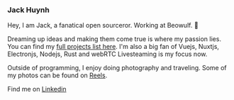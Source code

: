 ### Jack Huynh

Hey, I am Jack, a fanatical open sourceror. Working at Beowulf. 👋

Dreaming up ideas and making them come true is where my passion lies. You can find my [full projects list here](https://moored-word-5c0.notion.site/To-Customer-Product-ToC-Product-6efe08d4f7e74393afeba968822a85ee). I'm also a big fan of Vuejs, Nuxtjs, Electronjs, Nodejs, Rust and webRTC Livesteaming is my focus now.

Outside of programming, I enjoy doing photography and traveling. Some of my photos can be found on [Reels](https://www.facebook.com/reel/679908756942208).

Find me on [Linkedin](https://www.linkedin.com/in/jack-huynh-18133b132)

<!--
**jackhuynh95/jackhuynh95** is a ✨ _special_ ✨ repository because its `README.md` (this file) appears on your GitHub profile.

Here are some ideas to get you started:

- 🔭 I’m currently working on ...
- 🌱 I’m currently learning ...
- 👯 I’m looking to collaborate on ...
- 🤔 I’m looking for help with ...
- 💬 Ask me about ...
- 📫 How to reach me: ...
- 😄 Pronouns: ...
- ⚡ Fun fact: ...
-->

